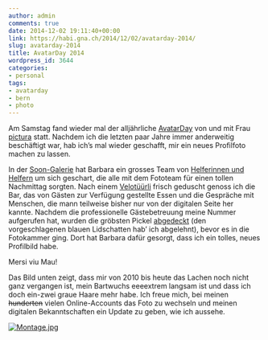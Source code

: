 ```yaml
---
author: admin
comments: true
date: 2014-12-02 19:11:40+00:00
link: https://habi.gna.ch/2014/12/02/avatarday-2014/
slug: avatarday-2014
title: AvatarDay 2014
wordpress_id: 3644
categories:
- personal
tags:
- avatarday
- bern
- photo
---
```


Am Samstag fand wieder mal der alljährliche [AvatarDay](http://avatarday.ch/) von und mit Frau [pictura](http://www.pictura.ch) statt. Nachdem ich die letzten paar Jahre immer anderweitig beschäftigt war, hab ich’s mal wieder geschafft, mir ein neues Profilfoto machen zu lassen.

In der [Soon-Galerie](http://www.soon-art.ch/) hat Barbara ein grosses Team von [Helferinnen und Helfern](https://www.facebook.com/AvatarDaySchweiz/photos/pb.130964430341716.-2207520000.1417547870./618434984927989/?type=3&src=https%3A%2F%2Fscontent-b.xx.fbcdn.net%2Fhphotos-xap1%2Ft31.0-8%2F10830640_618434984927989_7781588369073235788_o.jpg&smallsrc=https%3A%2F%2Fscontent-b.xx.fbcdn.net%2Fhphotos-xap1%2Fv%2Ft1.0-9%2F10801853_618434984927989_7781588369073235788_n.jpg%3Foh%3Dd153ccb19894328e2c75d4d29f4bac2a%26oe%3D5507B7DC&size=1200%2C899&fbid=618434984927989) um sich geschart, die alle mit dem Fototeam für einen tollen Nachmittag sorgten. Nach einem [Velotüürli](http://www.strava.com/activities/224366180) frisch geduscht genoss ich die Bar, das von Gästen zur Verfügung gestellte Essen und die Gespräche mit Menschen, die mann teilweise bisher nur von der digitalen Seite her kannte. Nachdem die professionelle Gästebetreuung meine Nummer aufgerufen hat, wurden die gröbsten Pickel [abgedeckt](https://www.facebook.com/media/set/?set=a.616580521780102.1073741829.130964430341716&type=3) (den vorgeschlagenen blauen Lidschatten hab’ ich abgelehnt), bevor es in die Fotokammer ging. Dort hat Barbara dafür gesorgt, dass ich ein tolles, neues Profilbild habe.

Mersi viu Mau!

Das Bild unten zeigt, dass mir von 2010 bis heute das Lachen noch nicht ganz vergangen ist, mein Bartwuchs eeeextrem langsam ist und dass ich doch ein-zwei graue Haare mehr habe. Ich freue mich, bei meinen <del>hunderten</del> vielen Online-Accounts das Foto zu wechseln und meinen digitalen Bekanntschaften ein Update zu geben, wie ich aussehe.

[![Montage.jpg](https://habi.gna.ch/wp-content/uploads/2014/12/Montage-1024x513.jpg)](https://habi.gna.ch/wp-content/uploads/2014/12/Montage.jpg)
